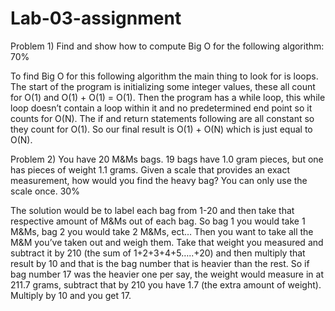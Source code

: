 # Lab-03-assignment

Problem 1) Find and show how to compute Big O for the following algorithm: 70%

To find Big O for this following algorithm the main thing to look for is loops. The start of the program is initializing some integer values, these all count for O(1) and O(1) + O(1) = O(1). Then the program has a while loop, this while loop doesn’t contain a loop within it and no predetermined end point so it counts for O(N). The if and return statements following are all constant so they count for O(1). So our final result is O(1) + O(N) which is just equal to O(N).


Problem 2) You have 20 M&Ms bags. 19 bags have 1.0 gram pieces, but one has pieces of weight  1.1 grams. Given a scale that provides an exact measurement, how would you find the heavy bag? You can only use the scale once.  30%

The solution would be to label each bag from 1-20 and then take that respective amount of M&Ms out of each bag. So bag 1 you would take 1 M&Ms, bag 2 you would take 2 M&Ms, ect… Then you want to take all the M&M you’ve taken out and weigh them. Take that weight you measured and subtract it by 210 (the sum of 1+2+3+4+5…..+20) and then multiply that result by 10 and that is the bag number that is heavier than the rest. So if bag number 17 was the heavier one per say, the weight would measure in at 211.7 grams, subtract that by 210 you have 1.7 (the extra amount of weight). Multiply by 10 and you get 17.
